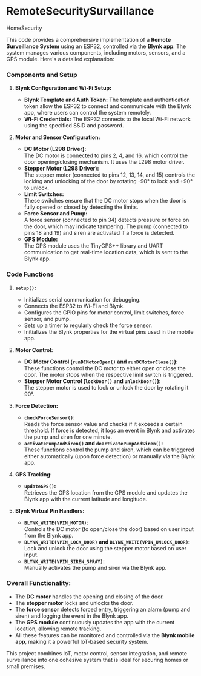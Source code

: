 # RemoteSecuritySurvaillance
HomeSecurity

This code provides a comprehensive implementation of a **Remote Surveillance System** using an ESP32, controlled via the **Blynk app**. The system manages various components, including motors, sensors, and a GPS module. Here's a detailed explanation:

### **Components and Setup**

1. **Blynk Configuration and Wi-Fi Setup:**
   - **Blynk Template and Auth Token:** The template and authentication token allow the ESP32 to connect and communicate with the Blynk app, where users can control the system remotely.
   - **Wi-Fi Credentials:** The ESP32 connects to the local Wi-Fi network using the specified SSID and password.

2. **Motor and Sensor Configuration:**
   - **DC Motor (L298 Driver):**  
     The DC motor is connected to pins 2, 4, and 16, which control the door opening/closing mechanism. It uses the L298 motor driver.
   - **Stepper Motor (L298 Driver):**  
     The stepper motor (connected to pins 12, 13, 14, and 15) controls the locking and unlocking of the door by rotating -90° to lock and +90° to unlock.
   - **Limit Switches:**  
     These switches ensure that the DC motor stops when the door is fully opened or closed by detecting the limits.
   - **Force Sensor and Pump:**  
     A force sensor (connected to pin 34) detects pressure or force on the door, which may indicate tampering. The pump (connected to pins 18 and 19) and siren are activated if a force is detected.
   - **GPS Module:**  
     The GPS module uses the TinyGPS++ library and UART communication to get real-time location data, which is sent to the Blynk app.

### **Code Functions**

1. **`setup()`:**
   - Initializes serial communication for debugging.
   - Connects the ESP32 to Wi-Fi and Blynk.
   - Configures the GPIO pins for motor control, limit switches, force sensor, and pump.
   - Sets up a timer to regularly check the force sensor.
   - Initializes the Blynk properties for the virtual pins used in the mobile app.

2. **Motor Control:**
   - **DC Motor Control (`runDCMotorOpen()` and `runDCMotorClose()`):**  
     These functions control the DC motor to either open or close the door. The motor stops when the respective limit switch is triggered.
   - **Stepper Motor Control (`lockDoor()` and `unlockDoor()`):**  
     The stepper motor is used to lock or unlock the door by rotating it 90°.

3. **Force Detection:**
   - **`checkForceSensor()`:**  
     Reads the force sensor value and checks if it exceeds a certain threshold. If force is detected, it logs an event in Blynk and activates the pump and siren for one minute.
   - **`activatePumpAndSiren()` and `deactivatePumpAndSiren()`:**  
     These functions control the pump and siren, which can be triggered either automatically (upon force detection) or manually via the Blynk app.

4. **GPS Tracking:**
   - **`updateGPS()`:**  
     Retrieves the GPS location from the GPS module and updates the Blynk app with the current latitude and longitude.

5. **Blynk Virtual Pin Handlers:**
   - **`BLYNK_WRITE(VPIN_MOTOR)`:**  
     Controls the DC motor (to open/close the door) based on user input from the Blynk app.
   - **`BLYNK_WRITE(VPIN_LOCK_DOOR)` and `BLYNK_WRITE(VPIN_UNLOCK_DOOR)`:**  
     Lock and unlock the door using the stepper motor based on user input.
   - **`BLYNK_WRITE(VPIN_SIREN_SPRAY)`:**  
     Manually activates the pump and siren via the Blynk app.

### **Overall Functionality:**

- The **DC motor** handles the opening and closing of the door.
- The **stepper motor** locks and unlocks the door.
- The **force sensor** detects forced entry, triggering an alarm (pump and siren) and logging the event in the Blynk app.
- The **GPS module** continuously updates the app with the current location, allowing remote tracking.
- All these features can be monitored and controlled via the **Blynk mobile app**, making it a powerful IoT-based security system.

This project combines IoT, motor control, sensor integration, and remote surveillance into one cohesive system that is ideal for securing homes or small premises.

